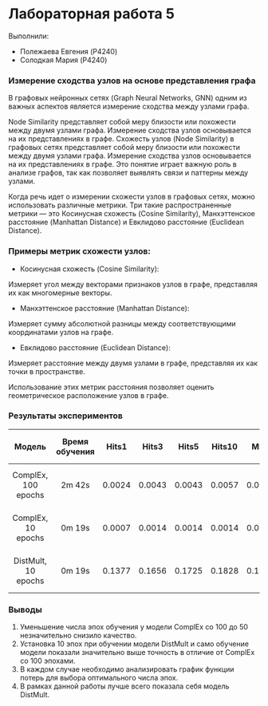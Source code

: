# Лабораторная работа 5

Выполнили:
* Полежаева Евгения (P4240)
* Солодкая Мария (P4240)

### Измерение сходства узлов на основе представления графа
В графовых нейронных сетях (Graph Neural Networks, GNN) одним из важных аспектов является измерение сходства между узлами графа.

Node Similarity представляет собой меру близости или похожести между двумя узлами графа. Измерение сходства узлов основывается на их представлениях в графе. Схожесть узлов (Node Similarity) в графовых сетях представляет собой меру близости или похожести между двумя узлами графа. Измерение сходства узлов основывается на их представлениях в графе. Это понятие играет важную роль в анализе графов, так как позволяет выявлять связи и паттерны между узлами.

Когда речь идет о измерении схожести узлов в графовых сетях, можно использовать различные метрики. Три такие распространенные метрики — это Косинусная схожесть (Cosine Similarity), Манхэттенское расстояние (Manhattan Distance) и Евклидово расстояние (Euclidean Distance).

### Примеры метрик схожести узлов:

* Косинусная схожесть (Cosine Similarity):

Измеряет угол между векторами признаков узлов в графе, представляя их как многомерные векторы.

* Манхэттенское расстояние (Manhattan Distance):

Измеряет сумму абсолютной разницы между соответствующими координатами узлов на графе.

* Евклидово расстояние (Euclidean Distance):

Измеряет расстояние между двумя узлами в графе, представляя их как точки в пространстве.

Использование этих метрик расстояния позволяет оценить геометрическое расположение узлов в графе.

### Результаты экспериментов

|     **Модель**      | **Время обучения** | **Hits1** | **Hits3** | **Hits5** | **Hits10** | **MRR** |          **Ближайшие соседи узлы для Alphonse_J._Jackson (cosine)**           |                **Ближайшие соседи узла Dave_Krusen (cosine)**                 |
|:-------------------:|:------------------:|:---------:|:---------:|:---------:|:----------:|:-------:|:---------------------------------------------------------------:|:--------------------------------------------------------------------------:|
| ComplEx, 100 epochs |      2m 42s       |  0.0024   |  0.0043   |  0.0043   |   0.0057   | 0.0043  |   'Alphonse_J._Jackson', 'University_of_Warsaw', 'Newcastle_University', 'Vítězslav_Mooc'   | 'Dave_Krusen', 'Pieter_Nooten', 'The_West_Wing', 'Syed_Ahmed_(politician) |
| ComplEx, 10 epochs  |       0m 19s       |  0.0007   |  0.0014   |  0.0014   |   0.0014   | 0.0013  |   'Alphonse_J._Jackson', 'California_Gold_Rush_(film)', 'Edmilson_Carlos_Abel', 'Silly_Symphony'   |          'Dave_Krusen', 'Picture_This_Live', 'Anthony_Bancarel', 'Livistona'           |
|   DistMult, 10 epochs   |       0m 19s       |  0.1377   |  0.1656   |  0.1725   |  0.1828   | 0.1552  | 'Alphonse_J._Jackson', 'Trudy_Grant', 'Trinidad_and_Tobago', 'Mark_Robson'   |        'Dave_Krusen', 'Pearl_Jam', 'Kenny_Brown_(footballer,_born_1967)', 'Mammoth_Records'         |

### Выводы

1. Уменьшение числа эпох обучения у модели ComplEx со 100 до 50 незначительно снизило качество. 
2. Установка 10 эпох при обучении модели DistMult и само обучение модели показали значительно выше точность в отличие от ComplEx со 100 эпохами. 
3. В каждом случае необходимо анализировать график функции потерь для выбора оптимального числа эпох.
4. В рамках данной работы лучше всего показала себя модель DistMult.
